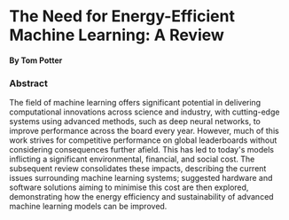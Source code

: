 # The Need for Energy-Efficient Machine Learning: A Review
#### By Tom Potter

### Abstract

The field of machine learning offers significant potential in delivering computational innovations across science and industry, with cutting-edge systems using advanced methods, such as deep neural networks, to improve performance across the board every year. However, much of this work strives for competitive performance on global leaderboards without considering consequences further afield. This has led to today's models inflicting a significant environmental, financial, and social cost. The subsequent review consolidates these impacts, describing the current issues surrounding machine learning systems; suggested hardware and software solutions aiming to minimise this cost are then explored, demonstrating how the energy efficiency and sustainability of advanced machine learning models can be improved.
